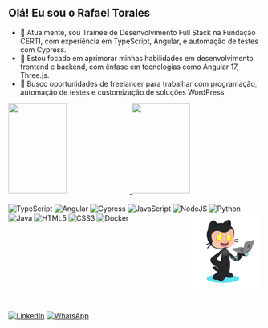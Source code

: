 ## Olá! Eu sou o Rafael Torales

- 🔭 Atualmente, sou Trainee de Desenvolvimento Full Stack na Fundação CERTI, com experiência em TypeScript, Angular, e automação de testes com Cypress.
- 🌱 Estou focado em aprimorar minhas habilidades em desenvolvimento frontend e backend, com ênfase em tecnologias como Angular 17, Three.js.
- 🚀 Busco oportunidades de freelancer para trabalhar com programação, automação de testes e customização de soluções WordPress.

<div>
    <a href="https://github.com/RafaelTorales">
        <img height="180em" width="48%" src="https://github-readme-stats.vercel.app/api?username=RafaelTorales&show_icons=true&theme=dark&rank_icon=github">
        <img height="180em" width="48%" src="https://github-readme-stats.vercel.app/api/top-langs/?username=RafaelTorales&layout=compact&theme=dark">
    </a>
</div>

<div style="display: inline-block"><br>
    <img align='center' height="35" width="40" src="https://cdn.jsdelivr.net/gh/devicons/devicon@latest/icons/typescript/typescript-original.svg" alt="TypeScript">
    <img align='center' height="35" width="40" src="https://cdn.jsdelivr.net/gh/devicons/devicon/icons/angular/angular-original.svg" alt="Angular">
    <img align='center' height="35" width="40" src="https://cdn.jsdelivr.net/gh/devicons/devicon@latest/icons/cypressio/cypressio-original.svg" alt="Cypress">
    <img align='center' height="35" width="40" src="https://cdn.jsdelivr.net/gh/devicons/devicon/icons/javascript/javascript-original.svg" alt="JavaScript">
    <img align='center' height="35" width="40" src="https://cdn.jsdelivr.net/gh/devicons/devicon/icons/nodejs/nodejs-original.svg" alt="NodeJS">
    <img align='center' height="35" width="40" src="https://cdn.jsdelivr.net/gh/devicons/devicon/icons/python/python-original.svg" alt="Python">
    <img align='center' height="35" width="40" src="https://cdn.jsdelivr.net/gh/devicons/devicon@latest/icons/java/java-original.svg" alt="Java">
    <img align='center' height="35" width="40" src="https://cdn.jsdelivr.net/gh/devicons/devicon/icons/html5/html5-original.svg" alt="HTML5">
    <img align='center' height="35" width="40" src="https://cdn.jsdelivr.net/gh/devicons/devicon/icons/css3/css3-original.svg" alt="CSS3">
    <img align='center' height="35" width="40" src="https://cdn.jsdelivr.net/gh/devicons/devicon/icons/docker/docker-original.svg" alt="Docker">
    <img align='right' height="150" width="150" src="https://github.com/RafaelTorales/RafaelTorales/blob/7074af5568935c65f62dd82123d7e5e0455ab0ec/octocat-1685368034316.png" alt="Octocat">
</div>

##

<div style="display: inline-block"><br>
    <a target="_blank" href="https://www.linkedin.com/in/rafatoraless/"><img src="https://img.shields.io/badge/LinkedIn-0077B5?style=for-the-badge&logo=linkedin&logoColor=white" alt="LinkedIn"></a>
    <a target="_blank" href="https://wa.me/5548984060681"> <img src="https://img.shields.io/badge/WhatsApp-25D366?style=for-the-badge&logo=whatsapp&logoColor=white" alt="WhatsApp" ></a></a>
</div>
